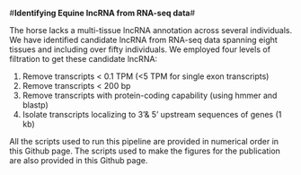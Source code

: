 #**Identifying Equine lncRNA from RNA-seq data**#

The horse lacks a multi-tissue lncRNA annotation across several individuals.  We have identified candidate lncRNA from RNA-seq data
spanning eight tissues and including over fifty individuals.  We employed four levels of filtration to get these candidate lncRNA:
  1. Remove transcripts < 0.1 TPM (<5 TPM for single exon transcripts)
  2. Remove transcripts < 200 bp
  3. Remove transcripts with protein-coding capability (using hmmer and blastp)
  4. Isolate transcripts localizing to 3’& 5’ upstream sequences of genes (1 kb) 
  
All the scripts used to run this pipeline are provided in numerical order in this Github page.  The scripts used to make the figures
for the publication are also provided in this Github page. 

